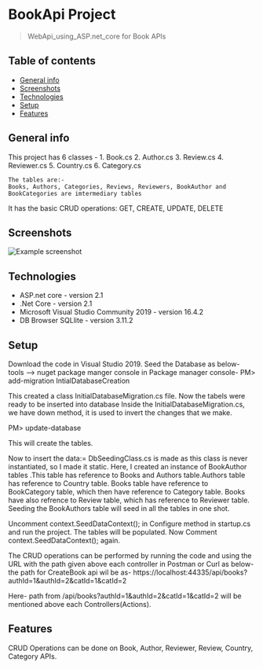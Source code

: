 # BookApi Project
> WebApi_using_ASP.net_core for Book APIs

## Table of contents
* [General info](#general-info)
* [Screenshots](#screenshots)
* [Technologies](#technologies)
* [Setup](#setup)
* [Features](#features)

## General info
This project has 6 classes - 
    1. Book.cs
    2. Author.cs
    3. Review.cs
    4. Reviewer.cs
    5. Country.cs
    6. Category.cs
    
    The tables are:-
    Books, Authors, Categories, Reviews, Reviewers, BookAuthor and BookCategories are imtermediary tables
 
 It has the basic CRUD operations: GET, CREATE, UPDATE, DELETE

## Screenshots
![Example screenshot](./img/screenshot.png)

## Technologies
* ASP.net core - version 2.1
* .Net Core  - version 2.1
* Microsoft Visual Studio Community 2019 - version 16.4.2
* DB Browser SQLlite - version 3.11.2

## Setup
Download the code in Visual Studio 2019. Seed the Database as below-
tools --> nuget package manger console
in Package manager console-
PM> add-migration IntialDatabaseCreation 

This created a class InitialDatabaseMigration.cs file. Now the tabels were ready to be inserted into database
Inside the InitialDatabaseMigration.cs, we have down method, 	it is used to invert the changes that we make.

PM> update-database

This will create the tables.

Now to insert the data:=
DbSeedingClass.cs is made as this class is never instantiated, so I made it static.
Here, I created an instance of BookAuthor tables .This table has reference to Books and Authors table.Authors table has reference to Country table. Books table have reference to BookCategory table, which then have reference to Category table. Books have also refrence to Review table, which has reference to Reviewer table.
Seeding the BookAuthors table will seed in all the tables in one shot.

Uncomment context.SeedDataContext(); in Configure method in startup.cs and run the project.
The tables will be populated. Now Comment context.SeedDataContext(); again.

The CRUD operations can be performed by running the code and using the URL with the path given above each controller in Postman or Curl as below-
the path for CreateBook api wil be as-
https://localhost:44335/api/books?authId=1&authId=2&catId=1&catId=2

Here-  path from /api/books?authId=1&authId=2&catId=1&catId=2 will be mentioned above each Controllers(Actions).


## Features
CRUD Operations can be done on Book, Author, Reviewer, Review, Country, Category APIs.

